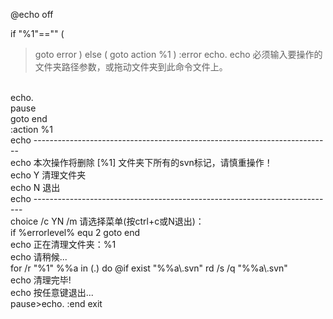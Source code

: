 @echo off

if "%1"=="" (
> goto error
) else (
> goto action %1
)
:error
echo.
echo 必须输入要操作的文件夹路径参数，或拖动文件夹到此命令文件上。
<br />
echo.
<br />
pause
<br />
goto end
<br />
:action %1
<br />
echo --------------------------------------------------------------------------
<br />
echo 本次操作将删除 [%1] 文件夹下所有的svn标记，请慎重操作！
<br />
echo     Y 清理文件夹
<br />
echo     N 退出
<br />
echo ---------------------------------------------------------------------------
<br />
choice /c YN /m 请选择菜单(按ctrl+c或N退出)：
<br />
if %errorlevel% equ 2 goto end
<br />
echo 正在清理文件夹：%1
<br />
echo 请稍候...
<br />
for /r "%1" %%a in (.) do @if exist "%%a\.svn" rd /s /q "%%a\.svn"
<br />
echo 清理完毕!
<br />
echo 按任意键退出...
<br />
pause>echo.
:end
exit